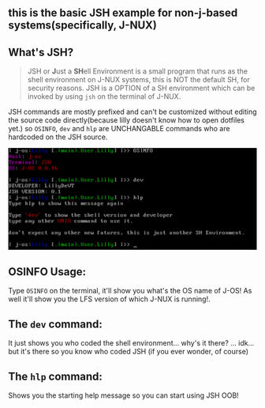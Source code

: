 ## this is the basic JSH example for non-j-based systems(specifically, J-NUX)
 ## What's JSH?
> JSH or **J**ust a **SH**ell Environment is a small program that runs as the shell environment on J-NUX systems, this is NOT the default SH, for security reasons.
> JSH is a OPTION of a SH environment which can be invoked by using `jsh` on the terminal of J-NUX.
>
JSH commands are mostly prefixed and can't be customized without editing the source code directly(because lilly doesn't know how to open dotfiles yet.)
so `OSINFO`, `dev` and `hlp` are UNCHANGABLE commands who are hardcoded on the JSH source.


![alt JSH Demo 0.0.1b](https://github.com/jossgamerYT156/J-NUX_J-OS_Reimplementation/blob/main/J-OS/IMG/Demo/Screenshot%20from%202024-11-07%2019-01-11.png)

## OSINFO Usage:
Type `OSINFO` on the terminal, it'll show you what's the OS name of J-OS!
As well it'll show you the LFS version of which J-NUX is running!.

## The `dev` command:

It just shows you who coded the shell environment... why's it there?
...
idk... but it's there so you know who coded JSH (if you ever wonder, of course)

## The `hlp` command:
Shows you the starting help message so you can start using JSH OOB!
